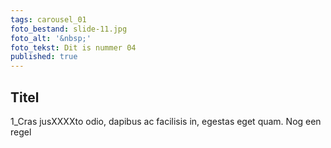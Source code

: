 ```yaml
---
tags: carousel_01
foto_bestand: slide-11.jpg
foto_alt: '&nbsp;'
foto_tekst: Dit is nummer 04
published: true
---
```

## Titel
1_Cras jusXXXXto odio, dapibus ac facilisis in, egestas eget quam.
Nog een regel
